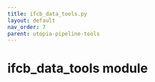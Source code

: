 ```yaml
---
title: ifcb_data_tools.py
layout: default
nav_order: 7
parent: utopia-pipeline-tools
---
```


# ifcb_data_tools module